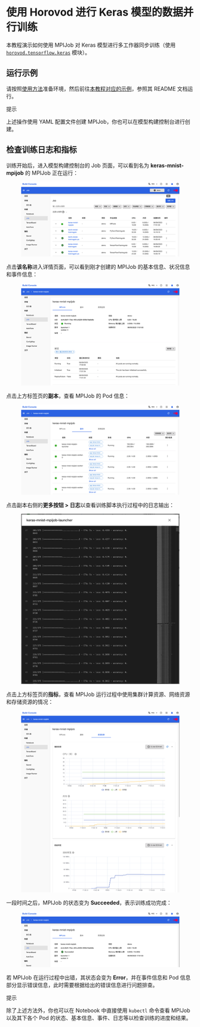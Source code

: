 # 使用 Horovod 进行 Keras 模型的数据并行训练

本教程演示如何使用 MPIJob 对 Keras 模型进行多工作器同步训练（使用 <a target="_blank" rel="noopener noreferrer" href="https://horovod.readthedocs.io/en/stable/api.html#module-horovod.tensorflow.keras">`horovod.tensorflow.keras`</a> 模块）。

## 运行示例

请按照<a target="_blank" rel="noopener noreferrer" href="https://github.com/t9k/tutorial-examples/blob/master/docs/README-zh.md#%E4%BD%BF%E7%94%A8%E6%96%B9%E6%B3%95">使用方法</a>准备环境，然后前往<a target="_blank" rel="noopener noreferrer" href="https://github.com/t9k/tutorial-examples/tree/master/job/mpijob/horovod-keras">本教程对应的示例</a>，参照其 README 文档运行。

<aside class="note tip">
<div class="title">提示</div>

上述操作使用 YAML 配置文件创建 MPIJob，你也可以在模型构建控制台进行创建。

</aside>

## 检查训练日志和指标

训练开始后，进入模型构建控制台的 Job 页面，可以看到名为 **keras-mnist-mpijob** 的 MPIJob 正在运行：

<figure class="screenshot">
    <img alt="running" src="../assets/tasks/run-distributed-training/horovod/multiworker-training-of-keras-model/running.png" />
</figure>

点击**该名称**进入详情页面，可以看到刚才创建的 MPIJob 的基本信息、状况信息和事件信息：

<figure class="screenshot">
    <img alt="details" src="../assets/tasks/run-distributed-training/horovod/multiworker-training-of-keras-model/details.png" />
</figure>

点击上方标签页的**副本**，查看 MPIJob 的 Pod 信息：

<figure class="screenshot">
    <img alt="replicas" src="../assets/tasks/run-distributed-training/horovod/multiworker-training-of-keras-model/replicas.png" />
</figure>

点击副本右侧的**更多按钮&nbsp;> 日志**以查看训练脚本执行过程中的日志输出：

<figure class="screenshot">
    <img alt="view-log" src="../assets/tasks/run-distributed-training/horovod/multiworker-training-of-keras-model/view-log.png" />
</figure>

点击上方标签页的**指标**，查看 MPIJob 运行过程中使用集群计算资源、网络资源和存储资源的情况：

<figure class="screenshot">
    <img alt="replicas" src="../assets/tasks/run-distributed-training/horovod/multiworker-training-of-keras-model/metrics.png" />
</figure>

一段时间之后，MPIJob 的状态变为 **Succeeded**，表示训练成功完成：

<figure class="screenshot">
    <img alt="done" src="../assets/tasks/run-distributed-training/horovod/multiworker-training-of-keras-model/done.png" />
</figure>

若 MPIJob 在运行过程中出错，其状态会变为 **Error**，并在事件信息和 Pod 信息部分显示错误信息，此时需要根据给出的错误信息进行问题排查。

<aside class="note tip">
<div class="title">提示</div>

除了上述方法外，你也可以在 Notebook 中直接使用 `kubectl` 命令查看 MPIJob 以及其下各个 Pod 的状态、基本信息、事件、日志等以检查训练的进度和结果。

</aside>

